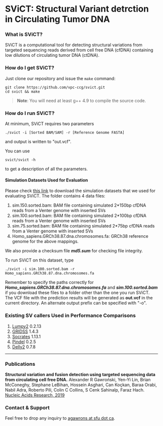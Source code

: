 **SViCT**: Structural Variant detrction in Circulating Tumor DNA
===================
### What is SViCT?
SViCT is a computational tool for detecting structural variations from targeted sequencing reads derived from cell free DNA (cfDNA) containing low dilutions of circulating tumor DNA (ctDNA).

### How do I get SViCT?
Just clone our repository and issue the `make` command:
```
git clone https://github.com/vpc-ccg/svict.git
cd svict && make
```

> **Note**: You will need at least g++ 4.9 to compile the source code.

### How do I run SViCT?

At minimum, SViCT requires two parameters
```
./svict -i [Sorted BAM/SAM] -r [Reference Genome FASTA]
```
and output is written to "out.vcf".

You can use 
```
svict/svict -h
```
to get a description of all the parameters. 

#### Simulation Datasets Used for Evaluation
Please check [this link]( https://figshare.com/articles/Simulation_Datasets_for_Evaluation/5758539 ) to download the simulation datasets that we used for evaluating SViCT. The folder contains 4 data files:
1. sim.150.sorted.bam: BAM file containing simulated 2*150bp cfDNA reads from a Venter genome with inserted SVs
2. sim.100.sorted.bam: BAM file containing simulated 2*100bp cfDNA reads from a Venter genome with inserted SVs
3. sim.75.sorted.bam: BAM file containing simulated 2*75bp cfDNA reads from a Venter genome with inserted SVs
4. Homo_sapiens.GRCh38.87.dna.chromosomes.fa: GRCh38 reference genome for the above mappings.

We also provide a checksum file ***md5.sum*** for checking file integrity.

To run SViCT on this dataset, type

```
./svict -i sim.100.sorted.bam -r Homo_sapiens.GRCh38.87.dna.chromosomes.fa
```

Remember to specify the paths correctly for ***Homo_sapiens.GRCh38.87.dna.chromosomes.fa*** and ***sim.100.sorted.bam*** if you download these files to a folder other than the one you run SViCT. The VCF file with the prediction results will be generated as **out.vcf** in the current directory. An alternate output prefix can be specified with "-o".


### Existing SV callers Used in Performance Comparisons ###
1. [Lumpy2](https://github.com/arq5x/lumpy-sv)   0.2.13 
2. [GRIDSS](https://github.com/PapenfussLab/gridss) 1.4.3
3. [Socrates](https://github.com/jibsch/Socrates) 1.13.1
4. [Pindel](https://github.com/genome/pindel) 0.2.5
5. [Delly2](https://github.com/dellytools/delly) 0.7.8
---

### Publications
**Structural variation and fusion detection using targeted sequencing data from circulating cell free DNA.** Alexander R Gawroński, Yen-Yi Lin, Brian McConeghy,   Stephane LeBihan, Hossein Asghari, Can Koçkan, Baraa Orabi, Nabil Adra, Roberto Pili, Colin C Collins, S Cenk Sahinalp, Faraz Hach. [Nucleic Acids Research, 2019](https://doi.org/10.1093/nar/gkz067)


### Contact & Support

Feel free to drop any inquiry to [agawrons at sfu dot ca](mailto:).

